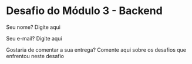 # Desafio do Módulo 3 - Backend

Seu nome? Digite aqui

Seu e-mail? Digite aqui

Gostaria de comentar a sua entrega? Comente aqui sobre os desafios que enfrentou neste desafio
